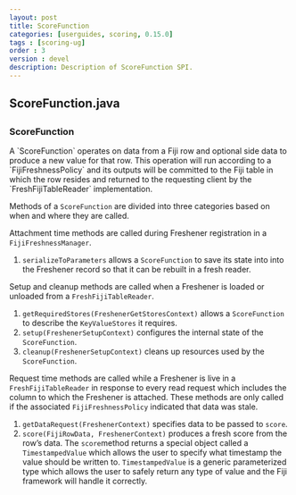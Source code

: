 ```yaml
---
layout: post
title: ScoreFunction
categories: [userguides, scoring, 0.15.0]
tags : [scoring-ug]
order : 3
version : devel
description: Description of ScoreFunction SPI.
---
```


<div id="accordion-container">
  <h2 class="accordion-header"> ScoreFunction.java </h2>
    <div class="accordion-content">
    <script src="http://gist-it.appspot.com/github/fijiproject/fiji-scoring/raw/fiji-scoring-root-0.15.0/src/main/java/org/fiji/scoring/ScoreFunction.java"> </script>
  </div>
</div>

<h3 style="margin-top:0px;padding-top:10px;"> ScoreFunction </h3>
A `ScoreFunction` operates on data from a Fiji row and optional side data to produce a new value for that row. This operation will run according to a `FijiFreshnessPolicy` and its outputs will be committed to the Fiji table in which the row resides and returned to the requesting client by the `FreshFijiTableReader` implementation.

Methods of a `ScoreFunction` are divided into three categories based on when and where they are called.

Attachment time methods are called during Freshener registration in a `FijiFreshnessManager`.

1. `serializeToParameters` allows a `ScoreFunction` to save its state into into the Freshener record so that it can be rebuilt in a fresh reader.

Setup and cleanup methods are called when a Freshener is loaded or unloaded from a `FreshFijiTableReader`.

1. `getRequiredStores(FreshenerGetStoresContext)` allows a `ScoreFunction` to describe the `KeyValueStores` it requires.
2. `setup(FreshenerSetupContext)` configures the internal state of the `ScoreFunction`.
3. `cleanup(FreshenerSetupContext)` cleans up resources used by the `ScoreFunction`.

Request time methods are called while a Freshener is live in a `FreshFijiTableReader` in response to every read request which includes the column to which the Freshener is attached. These methods are only called if the associated `FijiFreshnessPolicy` indicated that data was stale.

1. `getDataRequest(FreshenerContext)` specifies data to be passed to `score`.
2. `score(FijiRowData, FreshenerContext)` produces a fresh score from the row’s data. The `score`method returns a special object called a `TimestampedValue` which allows the user to specify what timestamp the value should be written to. `TimestampedValue` is a generic parameterized type which allows the user to safely return any type of value and the Fiji framework will handle it correctly.

